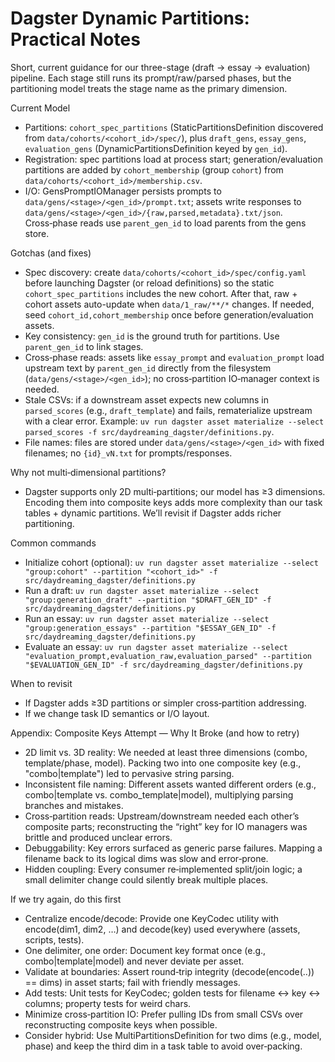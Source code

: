 # Dagster Dynamic Partitions: Practical Notes

Short, current guidance for our three-stage (draft → essay → evaluation) pipeline. Each stage still
runs its prompt/raw/parsed phases, but the partitioning model treats the stage name as the primary
dimension.

Current Model
- Partitions: `cohort_spec_partitions` (StaticPartitionsDefinition discovered from `data/cohorts/<cohort_id>/spec/`), plus `draft_gens`, `essay_gens`, `evaluation_gens` (DynamicPartitionsDefinition keyed by `gen_id`).
- Registration: spec partitions load at process start; generation/evaluation partitions are added by `cohort_membership` (group `cohort`) from `data/cohorts/<cohort_id>/membership.csv`.
- I/O: GensPromptIOManager persists prompts to `data/gens/<stage>/<gen_id>/prompt.txt`; assets write responses to `data/gens/<stage>/<gen_id>/{raw,parsed,metadata}.txt/json`. Cross‑phase reads use `parent_gen_id` to load parents from the gens store.

Gotchas (and fixes)
- Spec discovery: create `data/cohorts/<cohort_id>/spec/config.yaml` before launching Dagster (or reload definitions) so the static `cohort_spec_partitions` includes the new cohort. After that, raw + cohort assets auto-update when `data/1_raw/**/*` changes. If needed, seed `cohort_id,cohort_membership` once before generation/evaluation assets.
- Key consistency: `gen_id` is the ground truth for partitions. Use `parent_gen_id` to link stages.
- Cross‑phase reads: assets like `essay_prompt` and `evaluation_prompt` load upstream text by `parent_gen_id` directly from the filesystem (`data/gens/<stage>/<gen_id>`); no cross‑partition IO‑manager context is needed.
- Stale CSVs: if a downstream asset expects new columns in `parsed_scores` (e.g., `draft_template`) and fails, rematerialize upstream with a clear error. Example: `uv run dagster asset materialize --select parsed_scores -f src/daydreaming_dagster/definitions.py`.
- File names: files are stored under `data/gens/<stage>/<gen_id>` with fixed filenames; no `{id}_vN.txt` for prompts/responses.

Why not multi‑dimensional partitions?
- Dagster supports only 2D multi‑partitions; our model has ≥3 dimensions. Encoding them into composite keys adds more complexity than our task tables + dynamic partitions. We’ll revisit if Dagster adds richer partitioning.

Common commands
- Initialize cohort (optional): `uv run dagster asset materialize --select "group:cohort" --partition "<cohort_id>" -f src/daydreaming_dagster/definitions.py`
- Run a draft: `uv run dagster asset materialize --select "group:generation_draft" --partition "$DRAFT_GEN_ID" -f src/daydreaming_dagster/definitions.py`
- Run an essay: `uv run dagster asset materialize --select "group:generation_essays" --partition "$ESSAY_GEN_ID" -f src/daydreaming_dagster/definitions.py`
- Evaluate an essay: `uv run dagster asset materialize --select "evaluation_prompt,evaluation_raw,evaluation_parsed" --partition "$EVALUATION_GEN_ID" -f src/daydreaming_dagster/definitions.py`

When to revisit
- If Dagster adds ≥3D partitions or simpler cross‑partition addressing.
- If we change task ID semantics or I/O layout.

Appendix: Composite Keys Attempt — Why It Broke (and how to retry)
- 2D limit vs. 3D reality: We needed at least three dimensions (combo, template/phase, model). Packing two into one composite key (e.g., "combo|template") led to pervasive string parsing.
- Inconsistent file naming: Different assets wanted different orders (e.g., combo|template vs. combo_template|model), multiplying parsing branches and mistakes.
- Cross‑partition reads: Upstream/downstream needed each other’s composite parts; reconstructing the “right” key for IO managers was brittle and produced unclear errors.
- Debuggability: Key errors surfaced as generic parse failures. Mapping a filename back to its logical dims was slow and error‑prone.
- Hidden coupling: Every consumer re‑implemented split/join logic; a small delimiter change could silently break multiple places.

If we try again, do this first
- Centralize encode/decode: Provide one KeyCodec utility with encode(dim1, dim2, …) and decode(key) used everywhere (assets, scripts, tests).
- One delimiter, one order: Document key format once (e.g., combo|template|model) and never deviate per asset.
- Validate at boundaries: Assert round‑trip integrity (decode(encode(..)) == dims) in asset starts; fail with friendly messages.
- Add tests: Unit tests for KeyCodec; golden tests for filename ↔ key ↔ columns; property tests for weird chars.
- Minimize cross‑partition IO: Prefer pulling IDs from small CSVs over reconstructing composite keys when possible.
- Consider hybrid: Use MultiPartitionsDefinition for two dims (e.g., model, phase) and keep the third dim in a task table to avoid over‑packing.
